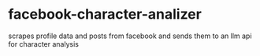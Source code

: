 # facebook-character-analizer
scrapes profile data and posts from facebook and sends them to an llm api for character analysis
